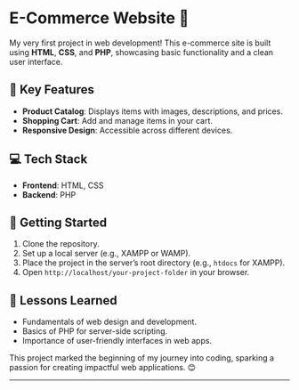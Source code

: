 # E-Commerce Website 🛒  

My very first project in web development! This e-commerce site is built using **HTML**, **CSS**, and **PHP**, showcasing basic functionality and a clean user interface.  

## 🔑 **Key Features**  
- **Product Catalog**: Displays items with images, descriptions, and prices.  
- **Shopping Cart**: Add and manage items in your cart.  
- **Responsive Design**: Accessible across different devices.  

## 💻 **Tech Stack**  
- **Frontend**: HTML, CSS  
- **Backend**: PHP  

## 🚀 **Getting Started**  
1. Clone the repository.  
2. Set up a local server (e.g., XAMPP or WAMP).  
3. Place the project in the server’s root directory (e.g., `htdocs` for XAMPP).  
4. Open `http://localhost/your-project-folder` in your browser.  

## 🌟 **Lessons Learned**  
- Fundamentals of web design and development.  
- Basics of PHP for server-side scripting.  
- Importance of user-friendly interfaces in web apps.  

This project marked the beginning of my journey into coding, sparking a passion for creating impactful web applications. 😊  

--- 

